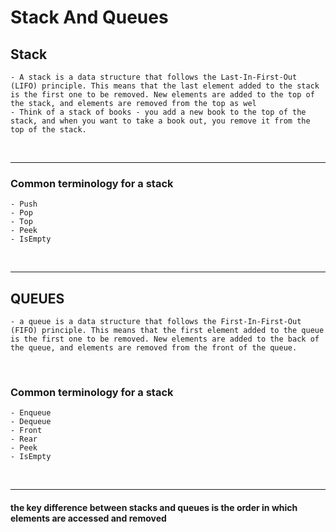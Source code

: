 # Stack And Queues

## Stack 
    - A stack is a data structure that follows the Last-In-First-Out (LIFO) principle. This means that the last element added to the stack is the first one to be removed. New elements are added to the top of the stack, and elements are removed from the top as wel
    - Think of a stack of books - you add a new book to the top of the stack, and when you want to take a book out, you remove it from the top of the stack.
<br>    

------    
### Common terminology for a stack
    - Push
    - Pop 
    - Top 
    - Peek 
    - IsEmpty
<br>

-------
## QUEUES
    - a queue is a data structure that follows the First-In-First-Out (FIFO) principle. This means that the first element added to the queue is the first one to be removed. New elements are added to the back of the queue, and elements are removed from the front of the queue.
<br>

### Common terminology for a stack
    - Enqueue 
    - Dequeue 
    - Front 
    - Rear 
    - Peek 
    - IsEmpty 
<br>

-------

####   the key difference between stacks and queues is the order in which elements are accessed and removed